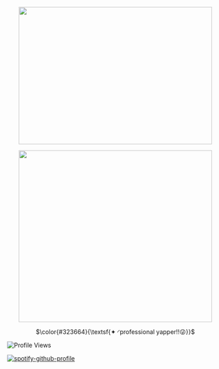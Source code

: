 <p align="center">   <img width="450x450" height="320" src=https://github.com/lyrxqss/lyrxqss-2/blob/584b650288a7cf3b19f24eef0c0dc7fdce329264/indir%20(8).gif>
</p>






<p align="center">   <img width="450x450" height="400" src=https://github.com/lyrxqss/lyrxqss-2/blob/37eb1a3277f007d54ad810b714cdd824a902b28a/Stare%20Down%20GIF%20by%20Xbox%20-%20Find%20%26%20Share%20on%20GIPHY.gif>
</p>


<p align="center"> $\color{#323664}{\textsf{✦ ◜professional yapper!!😜}}$

 

![Profile Views](https://komarev.com/ghpvc/?username=lyrxqss&color=blue&label=delulus)





[![spotify-github-profile](https://spotify-github-profile.kittinanx.com/api/view?uid=cgo1nbhfibb223rkc10kxe6p1&cover_image=true&theme=default&show_offline=false&background_color=121212&interchange=true)](https://github.com/kittinan/spotify-github-profile)
 
